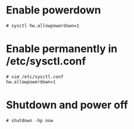 # Enable powerdown
```shell
# sysctl hw.allowpowerdown=1
```

# Enable permanently in /etc/sysctl.conf
```shell
# vim /etc/sysctl.conf
hw.allowpowerdown=1
```

# Shutdown and power off
```shell
# shutdown -hp now
```
